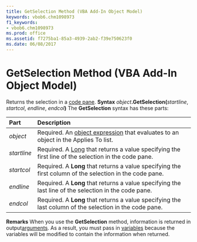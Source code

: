 ```yaml
---
title: GetSelection Method (VBA Add-In Object Model)
keywords: vbob6.chm1098973
f1_keywords:
- vbob6.chm1098973
ms.prod: office
ms.assetid: f7275ba1-85a3-4939-2ab2-f39e750623f0
ms.date: 06/08/2017
---
```



# GetSelection Method (VBA Add-In Object Model)



Returns the selection in a [code pane](vbe-glossary.md).
 **Syntax**
 _object_**.GetSelection(**_startline_, _startcol_, _endline_, _endcol_**)**
The **GetSelection** syntax has these parts:


|**Part**|**Description**|
|:-----|:-----|
| _object_|Required. An [object expression](vbe-glossary.md) that evaluates to an object in the Applies To list.|
| _startline_|Required. A [Long](vbe-glossary.md) that returns a value specifying the first line of the selection in the code pane.|
| _startcol_|Required. A **Long** that returns a value specifying the first column of the selection in the code pane.|
| _endline_|Required. A **Long** that returns a value specifying the last line of the selection in the code pane.|
| _endcol_|Required. A **Long** that returns a value specifying the last column of the selection in the code pane.|
 **Remarks**
When you use the **GetSelection** method, information is returned in output[arguments](vbe-glossary.md). As a result, you must pass in [variables](vbe-glossary.md) because the variables will be modified to contain the information when returned.

